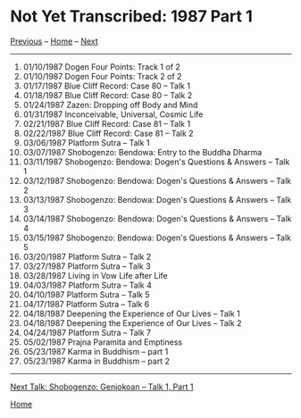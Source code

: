 <a name="0"></a>
# Not Yet Transcribed: 1987 Part 1

[Previous](unfinished-1986#0) – 
[Home](index#1987) – 
[Next](1987-06-06-Shobogenzo-Genjokoan-Lecture1-Part1#0)

---
1. 01/10/1987	Dogen Four Points: Track 1 of 2	
1. 01/10/1987	Dogen Four Points: Track 2 of 2
1. 01/17/1987	Blue Cliff Record: Case 80 – Talk 1
1. 01/18/1987	Blue Cliff Record: Case 80 – Talk 2
1. 01/24/1987	Zazen: Dropping off Body and Mind
1. 01/31/1987	Inconceivable, Universal, Cosmic Life
1. 02/21/1987	Blue Cliff Record: Case 81 – Talk 1
1. 02/22/1987	Blue Cliff Record: Case 81 – Talk 2
1. 03/06/1987	Platform Sutra – Talk 1
1. 03/07/1987	Shobogenzo: Bendowa: Entry to the Buddha Dharma
1. 03/11/1987	Shobogenzo: Bendowa: Dogen's Questions & Answers – Talk 1	
1. 03/12/1987	Shobogenzo: Bendowa: Dogen's Questions & Answers – Talk 2
1. 03/13/1987	Shobogenzo: Bendowa: Dogen's Questions & Answers – Talk 3	
1. 03/14/1987	Shobogenzo: Bendowa: Dogen's Questions & Answers – Talk 4	
1. 03/15/1987	Shobogenzo: Bendowa: Dogen's Questions & Answers – Talk 5	
1. 03/20/1987	Platform Sutra – Talk 2	
1. 03/27/1987	Platform Sutra – Talk 3	
1. 03/28/1987	Living in Vow Life after Life	
1. 04/03/1987	Platform Sutra – Talk 4	
1. 04/10/1987	Platform Sutra – Talk 5	
1. 04/17/1987	Platform Sutra – Talk 6	
1. 04/18/1987	Deepening the Experience of Our Lives – Talk 1	
1. 04/18/1987	Deepening the Experience of Our Lives – Talk 2
1. 04/24/1987	Platform Sutra – Talk 7	
1. 05/02/1987	Prajna Paramita and Emptiness	
1. 05/23/1987	Karma in Buddhism – part 1
1. 05/23/1987	Karma in Buddhism – part 2

---
[Next Talk: Shobogenzo: Genjokoan – Talk 1, Part 1](1987-06-06-Shobogenzo-Genjokoan-Lecture1-Part1#0)

[Home](index#1987)
